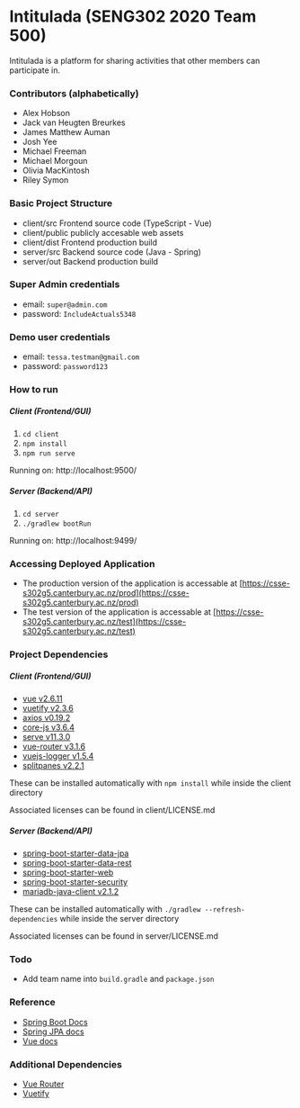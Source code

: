 # Intitulada (SENG302 2020 Team 500)

Intitulada is a platform for sharing activities that other members can participate in.

### Contributors (alphabetically)
- Alex Hobson
- Jack van Heugten Breurkes
- James Matthew Auman
- Josh Yee
- Michael Freeman
- Michael Morgoun
- Olivia MacKintosh
- Riley Symon

### Basic Project Structure
- client/src Frontend source code (TypeScript - Vue)
- client/public publicly accesable web assets
- client/dist Frontend production build
- server/src Backend source code (Java - Spring)
- server/out Backend production build

### Super Admin credentials
- email: `super@admin.com`
- password: `IncludeActuals5348`
### Demo user credentials
- email: `tessa.testman@gmail.com`
- password: `password123`

### How to run
##### Client (Frontend/GUI)
1. `cd client`
2. `npm install`
3. `npm run serve`

Running on: http://localhost:9500/

##### Server (Backend/API)
1. `cd server`
2. `./gradlew bootRun`

Running on: http://localhost:9499/

### Accessing Deployed Application
- The production version of the application is accessable at [https://csse-s302g5.canterbury.ac.nz/prod](https://csse-s302g5.canterbury.ac.nz/prod)
- The test version of the application is accessable at [https://csse-s302g5.canterbury.ac.nz/test](https://csse-s302g5.canterbury.ac.nz/test)

### Project Dependencies
##### Client (Frontend/GUI)
- [vue v2.6.11](https://www.npmjs.com/package/vue/v/2.6.11)
- [vuetify v2.3.6](https://www.npmjs.com/package/vuetify/v/2.3.6)
- [axios v0.19.2](https://www.npmjs.com/package/axios/v/0.19.2)
- [core-js v3.6.4](https://www.npmjs.com/package/core-js/v/3.6.4)
- [serve v11.3.0](https://www.npmjs.com/package/serve/v/11.3.0)
- [vue-router v3.1.6](https://www.npmjs.com/package/vue-router/v/3.1.6)
- [vuejs-logger v1.5.4](https://www.npmjs.com/package/vuejs-logger/v/1.5.4)
- [splitpanes v2.2.1](https://www.npmjs.com/package/splitpanes)

These can be installed automatically with `npm install` while inside the client directory

Associated licenses can be found in client/LICENSE.md

##### Server (Backend/API)
- [spring-boot-starter-data-jpa](https://repo1.maven.org/maven2/org/springframework/boot/spring-boot-starter-data-jpa)
- [spring-boot-starter-data-rest](https://repo1.maven.org/maven2/org/springframework/boot/spring-boot-starter-data-rest)
- [spring-boot-starter-web](https://repo1.maven.org/maven2/org/springframework/boot/spring-boot-starter-web)
- [spring-boot-starter-security](https://repo1.maven.org/maven2/org/springframework/boot/spring-boot-starter-security)
- [mariadb-java-client v2.1.2](https://repo1.maven.org/maven2/org/mariadb/jdbc/mariadb-java-client/2.1.2)

These can be installed automatically with `./gradlew --refresh-dependencies` while inside the server directory

Associated licenses can be found in server/LICENSE.md

### Todo
- Add team name into `build.gradle` and `package.json`

### Reference
- [Spring Boot Docs](https://docs.spring.io/spring-boot/docs/current/reference/htmlsingle/)
- [Spring JPA docs](https://docs.spring.io/spring-data/jpa/docs/current/reference/html/#preface)
- [Vue docs](https://vuejs.org/v2/guide/)

### Additional Dependencies
- [Vue Router](https://router.vuejs.org/)
- [Vuetify](https://vuetifyjs.com/)
